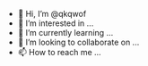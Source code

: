 - 👋 Hi, I’m @qkqwof
- 👀 I’m interested in ...
- 🌱 I’m currently learning ...
- 💞️ I’m looking to collaborate on ...
- 📫 How to reach me ...

<!---
qkqwof/qkqwof is a ✨ special ✨ repository because its `README.md` (this file) appears on your GitHub profile.
You can click the Preview link to take a look at your changes.
--->
